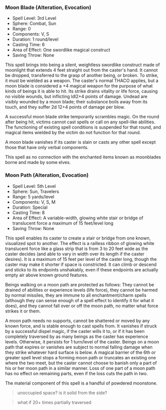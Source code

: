 ### Moon Blade (Alteration, Evocation)
- Spell Level: 3rd Level
- Sphere: Combat, Sun
- Range: 0
- Components: V, S
- Duration: 1 round/level
- Casting Time: 6
- Area of Effect: One swordlike magical construct
- Saving Throw: None

This spell brings into being a silent, weightless swordlike construct made of moonlight that extends 4 feet straight out from the caster's hand. It cannot be dropped, transferred to the grasp of another being, or broken. To strike, it must be wielded as a weapon. The caster's normal THACO applies, but a moon blade is considered a +4 magical weapon for the purpose of what kinds of beings it is able to hit. Its strike drains vitality or life force, causing no visible wounds, but inflicting ldl2+4 points of damage. Undead are visibly wounded by a moon blade; their substance boils away from its touch, and they suffer 2d 12+4 points of damage per blow.

A successful moon blade strike temporarily scrambles magic. On the round after being hit, victims cannot cast spells or call on any spell-like abilities. The functioning of existing spell conditions is suspended for that round, and magical items wielded by the victim do not function for that round.

A moon blade vanishes if its caster is slain or casts any other spell except those that have only verbal components.

This spell as no connection with the enchanted items known as moonblades borne and made by some elves.

### Moon Path (Alteration, Evocation)
- Spell Level: 5th Level
- Sphere: Sun, Travelers
- Range: 5 yards/level
- Components: V, S, M
- Duration: Special
- Casting Time: 8
- Area of Effect: A variable-width, glowing white stair or bridge of translucent force a maximum of 15 feet/level long
- Saving Throw: None

This spell enables its caster to create a stair or bridge from one known, visualized spot to another. The effect is a railless ribbon of glowing white translucent force like a glass strip that is from 3 to 20 feet wide as the caster decides (and able to vary in width over its length if the caster desires). It is a maximum of 15 feet per level of the caster long, though the caster may make it shorter if space is constricted. It can climb or descend and sticks to its endpoints unshakably, even if these endpoints are actually empty air above known ground features.

Beings walking on a moon path are protected as follows:
They cannot be drained of abilities or experience levels (life force),
they cannot be harmed by normal missiles,
they are immune to all enchantment/charm spells (although they can sense enough of a spell effect to identify it for what it does),
and they cannot fall over or off the moon path, no matter what force strikes it or them.

A moon path needs no supports, cannot be shattered or moved by any known force, and is stable enough to cast spells from. It vanishes if struck by a successful dispel magic, if the caster wills it to, or if it has been completely traversed by as many beings as the caster has experience levels. Otherwise, it persists for 1 turn/level of the caster. Beings on a moon path that expires or vanishes are subject to normal falling damage when they strike whatever hard surface is below. A magical barrier of the 6th or greater spell level stops a forming moon path or truncates an existing one where the two meet, but the caster cannot choose to banish only a part of his or her moon path in a similar manner. Loss of one part of a moon path has no effect on remaining parts, even if the loss cuts the path in two.

The material component of this spell is a handful of powdered moonstone.

> unoccupied space?
> is it solid from the side?

> what if 20+ times partially traversed
